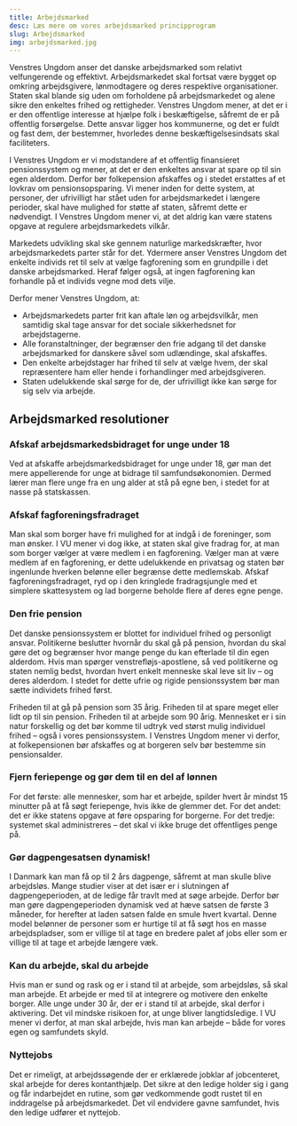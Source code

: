 ```yaml
---
title: Arbejdsmarked
desc: Læs mere om vores arbejdsmarked principprogram
slug: Arbejdsmarked
img: arbejdsmarked.jpg
---
```


Venstres Ungdom anser det danske arbejdsmarked som relativt velfungerende og effektivt. Arbejdsmarkedet skal fortsat være bygget op omkring arbejdsgivere, lønmodtagere og deres respektive organisationer. Staten skal blande sig uden om forholdene på arbejdsmarkedet og alene sikre den enkeltes frihed og rettigheder. Venstres Ungdom mener, at det er i er den offentlige interesse at hjælpe folk i beskæftigelse, såfremt de er på offentlig forsørgelse. Dette ansvar ligger hos kommunerne, og det er fuldt og fast dem, der bestemmer, hvorledes denne beskæftigelsesindsats skal faciliteters.

I Venstres Ungdom er vi modstandere af et offentlig finansieret pensionssystem og mener, at det er den enkeltes ansvar at spare op til sin egen alderdom. Derfor bør folkepension afskaffes og i stedet erstattes af et lovkrav om pensionsopsparing. Vi mener inden for dette system, at personer, der ufrivilligt har stået uden for arbejdsmarkedet i længere perioder, skal have mulighed for støtte af staten, såfremt dette er nødvendigt. I Venstres Ungdom mener vi, at det aldrig kan være statens opgave at regulere arbejdsmarkedets vilkår. 

Markedets udvikling skal ske gennem naturlige markedskræfter, hvor arbejdsmarkedets parter står for det. Ydermere anser Venstres Ungdom det enkelte individs ret til selv at vælge fagforening som en grundpille i det danske arbejdsmarked. Heraf følger også, at ingen fagforening kan forhandle på et individs vegne mod dets vilje.

Derfor mener Venstres Ungdom, at:

- Arbejdsmarkedets parter frit kan aftale løn og arbejdsvilkår, men samtidig skal tage ansvar for det sociale sikkerhedsnet for arbejdstagerne.
- Alle foranstaltninger, der begrænser den frie adgang til det danske arbejdsmarked for danskere såvel som udlændinge, skal afskaffes.
- Den enkelte arbejdstager har frihed til selv at vælge hvem, der skal repræsentere ham eller hende i forhandlinger med arbejdsgiveren.
- Staten udelukkende skal sørge for de, der ufrivilligt ikke kan sørge for sig selv via arbejde.

## Arbejdsmarked resolutioner

### Afskaf arbejdsmarkedsbidraget for unge under 18

Ved at afskaffe arbejdsmarkedsbidraget for unge under 18, gør man det mere appellerende for unge at bidrage til samfundsøkonomien. Dermed lærer man flere unge fra en ung alder at stå på egne ben, i stedet for at nasse på statskassen.

### Afskaf fagforeningsfradraget

Man skal som borger have fri mulighed for at indgå i de foreninger, som man ønsker. I VU mener vi dog ikke, at staten skal give fradrag for, at man som borger vælger at være medlem i en fagforening. Vælger man at være medlem af en fagforening, er dette udelukkende en privatsag og staten bør ingenlunde hverken belønne eller begrænse dette medlemskab. Afskaf fagforeningsfradraget, ryd op i den kringlede fradragsjungle med et simplere skattesystem og lad borgerne beholde flere af deres egne penge.

### Den frie pension

Det danske pensionssystem er blottet for individuel frihed og personligt ansvar. Politikerne beslutter hvornår du skal gå på pension, hvordan du skal gøre det og begrænser hvor mange penge du kan efterlade til din egen alderdom. Hvis man spørger venstrefløjs-apostlene, så ved politikerne og staten nemlig bedst, hvordan hvert enkelt menneske skal leve sit liv – og deres alderdom. I stedet for dette ufrie og rigide pensionssystem bør man sætte individets frihed først.

Friheden til at gå på pension som 35 årig. Friheden til at spare meget eller lidt op til sin pension. Friheden til at arbejde som 90 årig. Mennesket er i sin natur forskellig og det bør komme til udtryk ved størst mulig individuel frihed – også i vores pensionssystem. I Venstres Ungdom mener vi derfor, at folkepensionen bør afskaffes og at borgeren selv bør bestemme sin pensionsalder.

### Fjern feriepenge og gør dem til en del af lønnen

For det første: alle mennesker, som har et arbejde, spilder hvert år mindst 15 minutter på at få søgt feriepenge, hvis ikke de glemmer det. For det andet: det er ikke statens opgave at føre opsparing for borgerne. For det tredje: systemet skal administreres – det skal vi ikke bruge det offentliges penge på.

### Gør dagpengesatsen dynamisk!

I Danmark kan man få op til 2 års dagpenge, såfremt at man skulle blive arbejdsløs. Mange studier viser at det især er i slutningen af dagpengeperioden, at de ledige får travlt med at søge arbejde. Derfor bør man gøre dagpengeperioden dynamisk ved at hæve satsen de første 3 måneder, for herefter at laden satsen falde en smule hvert kvartal. Denne model belønner de personer som er hurtige til at få søgt hos en masse arbejdspladser, som er villige til at tage en bredere palet af jobs eller som er villige til at tage et arbejde længere væk.

### Kan du arbejde, skal du arbejde

Hvis man er sund og rask og er i stand til at arbejde, som arbejdsløs, så skal man arbejde. Et arbejde er med til at integrere og motivere den enkelte borger. Alle unge under 30 år, der er i stand til at arbejde, skal derfor i aktivering. Det vil mindske risikoen for, at unge bliver langtidsledige. I VU mener vi derfor, at man skal arbejde, hvis man kan arbejde – både for vores egen og samfundets skyld.

### Nyttejobs

Det er rimeligt, at arbejdssøgende der er erklærede jobklar af jobcenteret, skal arbejde for deres kontanthjælp. Det sikre at den ledige holder sig i gang og får indarbejdet en rutine, som gør vedkommende godt rustet til en inddragelse på arbejdsmarkedet. Det vil endvidere gavne samfundet, hvis den ledige udfører et nyttejob.
